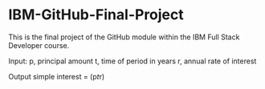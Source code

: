 # IBM-GitHub-Final-Project

This is the final project of the GitHub module within the IBM Full Stack Developer course.

Input:
p, principal amount
t, time of period in years
r, annual rate of interest

Output
simple interest = (p*t*r)
